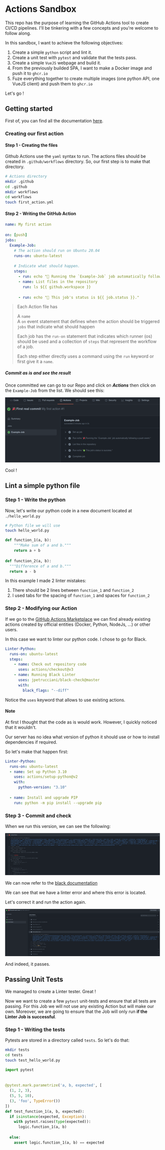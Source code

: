 # Actions Sandbox

This repo has the purpose of learning the GitHub Actions tool to create CI/CD pipelines. I'll be tinkering with a few concepts and you're welcome to follow along.

In this sandbox, I want to achieve the following objectives:

1. Create a simple `python` script and lint it.
2. Create a unit test with `pytest` and validate that the tests pass.
3. Create a simple `VueJS` webpage and build it.
4. From the previously builded SPA, I want to make a Docker image and push it to `ghcr.io`
5. Fuze everything together to create multiple images (one python API, one VueJS client) and push them to `ghcr.io`

Let's go !

## Getting started

First of, you can find all the documentation [here](https://docs.github.com/en/actions).

### Creating our first action

#### Step 1 - Creating the files

Github Actions use the `yaml` syntax to run. The actions files should be created in `.github/workflows` directory. So, our first step is to make that directory.

```bash
# Actions directory
mkdir .github
cd .github
mkdir workflows
cd workflows
touch first_action.yml
```

#### Step 2 - Writing the GitHub Action

```yaml
name: My first action

on: [push]
jobs:
  Example-Job:
    # The action should run on Ubuntu 20.04
    runs-on: ubuntu-latest

    # Indicate what should happen.
    steps:
      - run: echo "🎉 Running the `Example-Job` job automatically following a ${{ github.event_name }} event."
      - name: List files in the repository
        run: ls ${{ github.workspace }}

      - run: echo "🍏 This job's status is ${{ job.status }}."
```

> Each Action file has
>
> A `name`<br/>
> A `on` event statement that defines when the action should be triggered <br/> `jobs` that indicate what should happen
>
> Each job has the `run-on` statement that indicates which runner (os) should be used and a collection of `steps` that represent the workflow of a job.
>
> Each step either directly uses a command using the `run` keyword or first give it a `name`.

##### Commit as is and see the result

Once committed we can go to our Repo and click on **_Actions_** then click on the `Example-Job` from the list. We should see this:

![successful action](assets/first_success.png)

Cool !

## Lint a simple python file

### Step 1 - Write the python

Now, let's write our python code in a new document located at `./hello_world.py`

```bash
# Python file we will use
touch hello_world.py
```

```python
def function_1(a, b):
    """Make sum of a and b."""
    return a + b

def function_2(a, b):
  """Difference of a and b."""
  return a - b
```

In this example I made 2 linter mistakes:

1. There should be 2 lines between `function_1` and `function_2`
2. I used tabs for the spacing of `function_1` and spaces for `function_2`

### Step 2 - Modifying our Action

If we go to the [GitHub Actions Marketplace](https://github.com/marketplace?type=actions) we can find already existing actions created by official entities (Docker, Python, NodeJs, ...) or other users.

In this case we want to linter our python code. I chose to go for Black.

```yaml
Linter-Python:
  runs-on: ubuntu-latest
  steps:
    - name: Check out repository code
      uses: actions/checkout@v3
    - name: Running Black Linter
      uses: jpetrucciani/black-check@master
      with:
        black_flags: "--diff"
```

Notice the `uses` keyword that allows to use existing actions.

#### Note

At first I thought that the code as is would work. However, I quickly noticed that it wouldn't.

Our server has no idea what version of python it should use or how to install dependencies if required.

So let's make that happen first:

```yaml
Linter-Python:
  runs-on: ubuntu-latest
  - name: Set up Python 3.10
    uses: actions/setup-python@v2
    with:
      python-version: "3.10"

  - name: Install and upgrade PIP
    run: python -m pip install --upgrade pip
```

### Step 3 - Commit and check

When we run this version, we can see the following:

![linter error](assets/linter_fail.png)

We can now refer to the [black documentation](https://black.readthedocs.io/en/stable/usage_and_configuration/the_basics.html)

We can see that we have a linter error and where this error is located.

Let's correct it and run the action again.

![linter error](assets/linter_pass.png)

And indeed, it passes.

## Passing Unit Tests

We managed to create a Linter tester. Great !

Now we want to create a few `pytest` unit-tests and ensure that all tests are passing. For this Job we will not use any existing Action but will make our own. Moreover, we are going to ensure that the Job will only run **if the Linter Job is successful**.

### Step 1 - Writing the tests

Pytests are stored in a directory called `tests`. So let's do that:

```bash
mkdir tests
cd tests
touch test_hello_world.py
```

```python
import pytest


@pytest.mark.parametrize('a, b, expected', [
  (1, 2, 3),
  (5, 5, 10),
  (3, 'foo', TypeError())
])
def test_function_1(a, b, expected):
  if isinstance(expected, Exception):
    with pytest.raises(type(expected)):
      logic.function_1(a, b)

  else:
    assert logic.function_1(a, b) == expected
```
